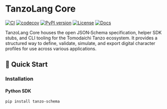 # TanzoLang Core

[![CI](https://github.com/onalius/tanzo-lang-core/actions/workflows/ci.yml/badge.svg)](https://github.com/onalius/tanzo-lang-core/actions/workflows/ci.yml)
[![codecov](https://codecov.io/gh/onalius/tanzo-lang-core/branch/main/graph/badge.svg)](https://codecov.io/gh/onalius/tanzo-lang-core)
[![PyPI version](https://badge.fury.io/py/tanzo-schema.svg)](https://badge.fury.io/py/tanzo-schema)
[![License](https://img.shields.io/badge/License-Apache%202.0-blue.svg)](https://opensource.org/licenses/Apache-2.0)
[![Docs](https://img.shields.io/badge/docs-mkdocs-blue)](https://onalius.github.io/tanzo-lang-core/)

TanzoLang Core houses the open JSON‑Schema specification, helper SDK stubs, and CLI tooling for the Tomodaichi Tanzo ecosystem. It provides a structured way to define, validate, simulate, and export digital character profiles for use across various applications.

## 🚀 Quick Start

### Installation

#### Python SDK

```bash
pip install tanzo-schema
